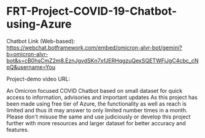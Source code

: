 # FRT-Project-COVID-19-Chatbot-using-Azure

Chatbot Link (Web-based): https://webchat.botframework.com/embed/omicron-alvr-bot/gemini?b=omicron-alvr-bot&s=cB0hsCmZ2m8.EznJgvdSKn7xfJERHqgzuQexSQETWFjJgC4cbc_cNpQ&username=You

Project-demo video URL: 

An Omicron focused COVID Chatbot based on small dataset for quick access to information, advisories and important updates
As this project has been made using free tier of Azure, the functionality as well as reach is limited and thus iit may answer to only limited number times in a month. Please don't misuse the same and use judiciously or develop this project further with more resources and larger dataset for better accuracy and features.
